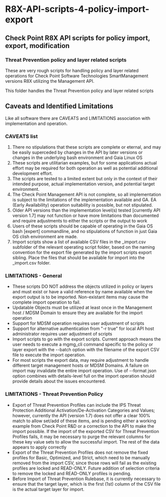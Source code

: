 # R8X-API-scripts-4-policy-import-export

## Check Point R8X API scripts for policy import, export, modification

### Threat Prevention policy and layer related scripts

These are very rough scripts for handling policy and layer related operations for Check Point Software Technologies SmartManagement versions R8X utilizing the Management API.

This folder handles the Threat Prevention policy and layer related scripts

## Caveats and Identified Limitations

Like all software there are CAVEATS and LIMITATIONS association with implementation and operation.

### CAVEATS list

1. There no stipulations that these scripts are complete or eternal, and may be easily superceded by changes in the API by later versions or changes in the underlying bash environment and Gaia Linux OS
2. These scripts are utilitarian examples, but for some applications actual effort may be required for both operation as well as potential additional development effort.
3. The scripts are tested to a limited extent but only in the context of their intended purpose, actual implementation version, and potential target environment.
4. The Check Point Management API is not complete, so all implementation is subject to the limitations of the implementation available and GA.  EA (Early Availability) operation suitability is possible, but not stipulated.
5. Older API versions than the implementation level(s) tested [currently API version 1.7] may not function or have more limitations than documented and require adjustments to either the scripts or the output to work
6. Users of these scripts should be capable of operating in the Gaia OS bash [expert] commandline, and no stipulations of function in just Gaia OS clish environment are made.
7. Import scripts show a list of available CSV files in the _import.csv subfolder of the relevant operating script folder, based on the naming convention for the export file generated by the import scripts export sibling.  Place the files that should be available for import into the _import.csv folder.

### LIMITATIONS - General

- These scripts DO NOT address the objects utilized in policy or layers and must exist or have a valid reference by name available when the export output is to be imported.  Non-existant items may cause the complete import operation to fail.
- Updatable Objects must be utilized at least once in the Management host / MDSM Domain to ensure they are available for the import operation
- Support for MDSM operation requires user adjustment of scripts
- Support for alternative authentication from "-r true" for local API host administrator requires user adjustment of scripts
- Import scripts to go with the export scripts.  Current approach means the user needs to execute a mgmg_cli command specific to the policy or layer export with the --batch option with the filename of the export CSV file to execute the import operation.
- For most scripts the export data, may require adjustment to handle different target management hosts or MDSM Domains.  A failure on import may invalidate the entire import operation.  Use of --format json option combines with details-level full on the import operation should provide details about the issues encountered.

### LIMITATIONS - Threat Prevention Policy

- Export of Threat Prevention Profiles can include the IPS Threat Protection Additional Activation/De-Activation Categories and Values; however, currently the API (version 1.7) does not offer a clear 100% match to allow set/add of these items, and is pending either a working example from Check Point R&D or a correction to the API to make the import possible.  If the import of the exported CSV for Threat Prevention Profiles fails, it may be necessary to purge the relevant columns for these key value sets to allow the successful import.  The rest of the data appears to apply correctly
- Export of the Threat Prevention Profiles does not remove the fixed profiles for Basic, Optimized, and Strict, which need to be manually removed from the import CSV, since those rows will fail as the existing profiles are locked and READ-ONLY.  Future addition of selection criteria to remove the locked and READ-ONLY profiles is pending.
- Before Import of Threat Prevention Rulebase, it is currently necessary to ensure that the target layer, which is the first (1st) column of the CSV file is the actual target layer for import.
